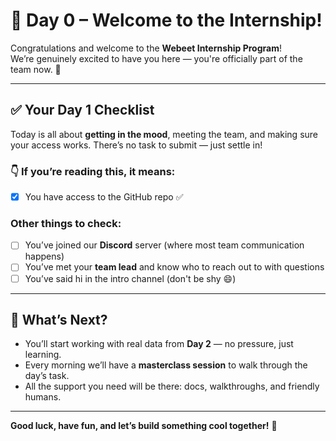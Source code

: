 # 🎉 Day 0 – Welcome to the Internship!

Congratulations and welcome to the **Webeet Internship Program**!  
We’re genuinely excited to have you here — you're officially part of the team now. 💜

---

## ✅ Your Day 1 Checklist

Today is all about **getting in the mood**, meeting the team, and making sure your access works. There’s no task to submit — just settle in!

### 👇 If you’re reading this, it means:
- [x] You have access to the GitHub repo ✅

### Other things to check:
- [ ] You’ve joined our **Discord** server (where most team communication happens)
- [ ] You’ve met your **team lead** and know who to reach out to with questions
- [ ] You’ve said hi in the intro channel (don't be shy 😄)

---

## 🚀 What’s Next?

- You’ll start working with real data from **Day 2** — no pressure, just learning.
- Every morning we’ll have a **masterclass session** to walk through the day’s task.
- All the support you need will be there: docs, walkthroughs, and friendly humans.

---

**Good luck, have fun, and let’s build something cool together!** 💪

